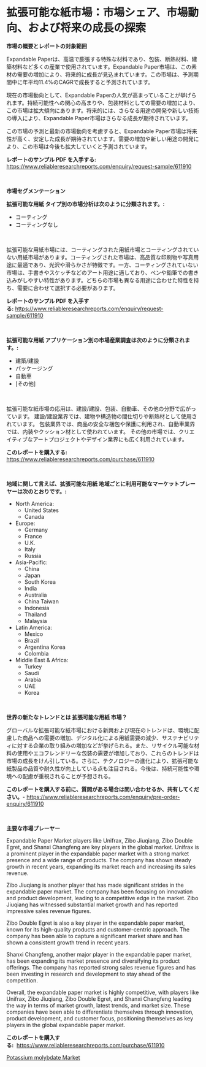 <p><h1>拡張可能な紙市場：市場シェア、市場動向、および将来の成長の探索</h1></p><p><strong>市場の概要とレポートの対象範囲</strong></p>
<p><p>Expandable Paperは、高温で膨張する特殊な材料であり、包装、断熱材料、建築材料など多くの産業で使用されています。Expandable Paper市場は、この素材の需要の増加により、将来的に成長が見込まれています。この市場は、予測期間中に年平均11.4%のCAGRで成長すると予測されています。</p><p>現在の市場動向として、Expandable Paperの人気が高まっていることが挙げられます。持続可能性への関心の高まりや、包装材料としての需要の増加により、この市場は拡大傾向にあります。将来的には、さらなる用途の開発や新しい技術の導入により、Expandable Paper市場はさらなる成長が期待されています。</p><p>この市場の予測と最新の市場動向を考慮すると、Expandable Paper市場は将来性が高く、安定した成長が期待されています。需要の増加や新しい用途の開発により、この市場は今後も拡大していくと予測されています。</p></p>
<p><strong>レポートのサンプル PDF を入手する:</strong> <a href="https://www.reliableresearchreports.com/enquiry/request-sample/611910">https://www.reliableresearchreports.com/enquiry/request-sample/611910</a></p>
<p>&nbsp;</p>
<p><strong>市場セグメンテーション</strong></p>
<p><strong>拡張可能な用紙 タイプ別の市場分析は次のように分類されます。:</strong></p>
<p><ul><li>コーティング</li><li>コーティングなし</li></ul></p>
<p>&nbsp;</p>
<p><p>拡張可能な用紙市場には、コーティングされた用紙市場とコーティングされていない用紙市場があります。コーティングされた市場は、高品質な印刷物や写真用途に最適であり、光沢や滑らかさが特徴です。一方、コーティングされていない市場は、手書きやスケッチなどのアート用途に適しており、ペンや鉛筆での書き込みがしやすい特性があります。どちらの市場も異なる用途に合わせた特性を持ち、需要に合わせて選択する必要があります。</p></p>
<p><strong>レポートのサンプル PDF を入手する:</strong>&nbsp;<a href="https://www.reliableresearchreports.com/enquiry/request-sample/611910">https://www.reliableresearchreports.com/enquiry/request-sample/611910</a></p>
<p>&nbsp;</p>
<p><strong> 拡張可能な用紙 アプリケーション別の市場産業調査は次のように分類されます。:</strong></p>
<p><ul><li>建築/建設</li><li>パッケージング</li><li>自動車</li><li>[その他]</li></ul></p>
<p>&nbsp;</p>
<p><p>拡張可能な紙市場の応用は、建設/建設、包装、自動車、その他の分野で広がっています。 建設/建設業界では、建物や構造物の間仕切りや断熱材として使用されています。 包装業界では、商品の安全な梱包や保護に利用され、自動車業界では、内装やクッション材として使われています。 その他の市場では、クリエイティブなアートプロジェクトやデザイン業界にも広く利用されています。</p></p>
<p><strong>このレポートを購入する:</strong>&nbsp; <a href="https://www.reliableresearchreports.com/purchase/611910">https://www.reliableresearchreports.com/purchase/611910</a></p>
<p>&nbsp;</p>
<p><strong>地域に関して言えば、拡張可能な用紙 地域ごとに利用可能なマーケットプレーヤーは次のとおりです。:</strong></p>
<p><ul>
    <li>
        North America:
        <ul>
            <li>United States</li>
            <li>Canada</li>
        </ul>
    </li>
    <li>
        Europe:
        <ul>
            <li>Germany</li>
            <li>France</li>
            <li>U.K.</li>
            <li>Italy</li>
            <li>Russia</li>
        </ul>
    </li>
    <li>
        Asia-Pacific:
        <ul>
            <li>China</li>
            <li>Japan</li>
            <li>South Korea</li>
            <li>India</li>
            <li>Australia</li>
            <li>China Taiwan</li>
            <li>Indonesia</li>
            <li>Thailand</li>
            <li>Malaysia</li>
        </ul>
    </li>
    <li>
        Latin America:
        <ul>
            <li>Mexico</li>
            <li>Brazil</li>
            <li>Argentina Korea</li>
            <li>Colombia</li>
        </ul>
    </li>
    <li>
        Middle East & Africa:
        <ul>
            <li>Turkey</li>
            <li>Saudi</li>
            <li>Arabia</li>
            <li>UAE</li>
            <li>Korea</li>
        </ul>
    </li>
    </ul></p>
<p>&nbsp;</p>
<p><strong>世界の新たなトレンドとは 拡張可能な用紙 市場？</strong></p>
<p><p>グローバルな拡張可能な紙市場における新興および現在のトレンドは、環境に配慮した商品への需要の増加、デジタル化による用紙需要の減少、サステナビリティに対する企業の取り組みの増加などが挙げられる。また、リサイクル可能な材料の使用やエコフレンドリーな包装の需要が増加しており、これらのトレンドは市場の成長をけん引している。さらに、テクノロジーの進化により、拡張可能な紙製品の品質や耐久性が向上している点も注目される。今後は、持続可能性や環境への配慮が重視されることが予想される。</p></p>
<p><strong>このレポートを購入する前に、質問がある場合は問い合わせるか、共有してください。</strong>- <a href="https://www.reliableresearchreports.com/enquiry/pre-order-enquiry/611910">https://www.reliableresearchreports.com/enquiry/pre-order-enquiry/611910</a></p>
<p>&nbsp;</p>
<p><strong>主要な市場プレーヤー</strong></p>
<p><p>Expandable Paper Market players like Unifrax, Zibo Jiuqiang, Zibo Double Egret, and Shanxi Changfeng are key players in the global market. Unifrax is a prominent player in the expandable paper market with a strong market presence and a wide range of products. The company has shown steady growth in recent years, expanding its market reach and increasing its sales revenue.</p><p>Zibo Jiuqiang is another player that has made significant strides in the expandable paper market. The company has been focusing on innovation and product development, leading to a competitive edge in the market. Zibo Jiuqiang has witnessed substantial market growth and has reported impressive sales revenue figures.</p><p>Zibo Double Egret is also a key player in the expandable paper market, known for its high-quality products and customer-centric approach. The company has been able to capture a significant market share and has shown a consistent growth trend in recent years.</p><p>Shanxi Changfeng, another major player in the expandable paper market, has been expanding its market presence and diversifying its product offerings. The company has reported strong sales revenue figures and has been investing in research and development to stay ahead of the competition.</p><p>Overall, the expandable paper market is highly competitive, with players like Unifrax, Zibo Jiuqiang, Zibo Double Egret, and Shanxi Changfeng leading the way in terms of market growth, latest trends, and market size. These companies have been able to differentiate themselves through innovation, product development, and customer focus, positioning themselves as key players in the global expandable paper market.</p></p>
<p><strong>このレポートを購入する:</strong>&nbsp;&nbsp;<a href="https://www.reliableresearchreports.com/purchase/611910">https://www.reliableresearchreports.com/purchase/611910</a></p>
<p><p><a href="https://invited-way-688.notion.site/Potassium-molybdate-Market-Size-Market-Trends-and-Growth-Outlook-forecasted-for-period-from-2024-t-0c82c87703d145da881bac7b2f7de3c1">Potassium molybdate Market</a></p></p>
